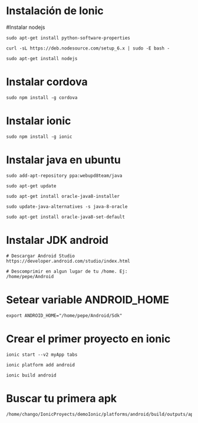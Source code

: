 # Instalación de Ionic


#Instalar nodejs
```
sudo apt-get install python-software-properties

curl -sL https://deb.nodesource.com/setup_6.x | sudo -E bash -

sudo apt-get install nodejs
```

# Instalar cordova
```
sudo npm install -g cordova
```

# Instalar ionic
```
sudo npm install -g ionic
```

# Instalar java en ubuntu 
```
sudo add-apt-repository ppa:webupd8team/java

sudo apt-get update

sudo apt-get install oracle-java8-installer

sudo update-java-alternatives -s java-8-oracle

sudo apt-get install oracle-java8-set-default
```

# Instalar JDK android
```
# Descargar Android Studio
https://developer.android.com/studio/index.html

# Descomprimir en algun lugar de tu /home. Ej:
/home/pepe/Android
```

# Setear variable ANDROID_HOME
```
export ANDROID_HOME="/home/pepe/Android/Sdk"
```

# Crear el primer proyecto en ionic
```
ionic start --v2 myApp tabs

ionic platform add android

ionic build android
```

# Buscar tu primera apk
```
/home/chango/IonicProyects/demoIonic/platforms/android/build/outputs/apk
```